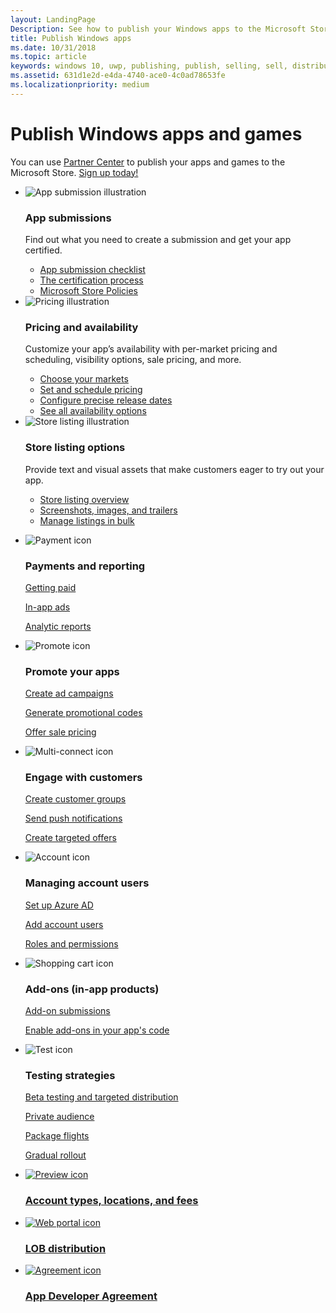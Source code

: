 ```yaml
---
layout: LandingPage
Description: See how to publish your Windows apps to the Microsoft Store.
title: Publish Windows apps
ms.date: 10/31/2018
ms.topic: article
keywords: windows 10, uwp, publishing, publish, selling, sell, distribute, distributing, store, dashboard
ms.assetid: 631d1e2d-e4da-4740-ace0-4c0ad78653fe
ms.localizationpriority: medium
---
```

# Publish Windows apps and games  
 
<p>You can use <a href="https://partner.microsoft.com/dashboard">Partner Center</a> to publish your apps and games to the Microsoft Store. <a href="https://developer.microsoft.com/store/register">Sign up today!</a></p>

<ul class="panelContent cardsK">
    <li>
        <div class="cardSize">
            <div class="cardPadding">
                <div class="card">
                    <div class="cardImageOuter">
                        <div class="cardImage bgdAccent1">
                            <img src="//docs.microsoft.com/media/illustrations/teams-fast-track.svg" alt="App submission illustration" data-linktype="external" class="x-hidden-focus">
                        </div>
                    </div>
                    <div class="cardText">
                        <h3>App submissions</h3>
                        <p>Find out what you need to create a submission and get your app certified.</p>
                        <ul>
                            <li><a href="app-submissions.md">App submission checklist</a></li>
                            <li><a href="the-app-certification-process.md">The certification process</a></li>                      
                            <li><a href="//docs.microsoft.com/legal/windows/agreements/store-policies">Microsoft Store Policies</a></li>   
                        </ul>
                    </div>
                </div>
            </div>
        </div>
    </li>
    <li>
        <div class="cardSize">
            <div class="cardPadding">
                <div class="card">
                    <div class="cardImageOuter">
                        <div class="cardImage bgdAccent1">
                            <img src="//docs.microsoft.com/media/illustrations/bcs-partner-advanced-management- billing-7.svg" alt="Pricing illustration" data-linktype="external" class="x-hidden-focus">
                        </div>
                    </div>
                    <div class="cardText">
                        <h3>Pricing and availability</h3>
                        <p>Customize your app’s availability with per-market pricing and scheduling, visibility options, sale pricing, and more.</p>
                        <ul>
                            <li><a href="define-pricing-and-market-selection.md">Choose your markets</a></li>
                            <li><a href="set-and-schedule-app-pricing.md">Set and schedule pricing </a></li>
                            <li><a href="configure-precise-release-scheduling.md">Configure precise release dates</a></li>
                            <li><a href="set-app-pricing-and-availability.md">See all availability options</a></li>
                        </ul>
                    </div>
                </div>
            </div>
        </div>
    </li>
    <li>
        <div class="cardSize">
            <div class="cardPadding">
                <div class="card">
                    <div class="cardImageOuter">
                        <div class="cardImage bgdAccent1">
                            <img src="https://docs.microsoft.com/media/illustrations/biztalk-get-started-scenarios.svg" alt="Store listing illustration" data-linktype="external" class="x-hidden-focus">
                        </div>
                    </div>
                    <div class="cardText">
                        <h3>Store listing options</h3>
                        <p>Provide text and visual assets that make customers eager to try out your app.</p>
                        <ul>
                            <li><a href="create-app-store-listings.md">Store listing overview</a></li>
                            <li><a href="app-screenshots-and-images.md">Screenshots, images, and trailers</a></li>
                              <li><a href="import-and-export-store-listings.md">Manage listings in bulk </a></li>
                        </ul>
                    </div>
                </div>
            </div>
        </div>
    </li>
</ul>
<ul class="panelContent cardsF">
    <li>
        <div class="cardSize">
            <div class="cardPadding">
                <div class="card">
                    <div class="cardImageOuter">
                        <div class="cardImage">
                            <img src="//docs.microsoft.com/media/common/i_billing.svg" alt="Payment icon"/>
                        </div>
                    </div>
                    <div class="cardText">
                        <h3>Payments and reporting</h3>                  
                        <p><a href="getting-paid-apps.md">Getting paid</a></p>
                        <p><a href="in-app-ads.md">In-app ads</a></p>
                        <p><a href="analytics.md">Analytic reports</a></p>                   
                    </div>
                </div>
            </div>
        </div>
    </li>
    <li>
        <div class="cardSize">
            <div class="cardPadding">
                <div class="card">
                    <div class="cardImageOuter">
                        <div class="cardImage">
                            <img src="//docs.microsoft.com/media/common/i_whats-new.svg" alt="Promote icon"/>
                        </div>
                    </div>
                    <div class="cardText">
                        <h3>Promote your apps</h3>   
                        <p><a href="create-an-ad-campaign-for-your-app.md">Create ad campaigns</a></p>
                        <p><a href="generate-promotional-codes.md">Generate promotional codes</a></p>
                        <p><a href="put-apps-and-add-ons-on-sale.md">Offer sale pricing</a></p>
                    </div>
                </div>
            </div>
        </div>
    </li>
    <li>
        <div class="cardSize">
            <div class="cardPadding">
                <div class="card">
                    <div class="cardImageOuter">
                        <div class="cardImage">
                            <img src="//docs.microsoft.com/media/common/i_multi-connect.svg" alt="Multi-connect icon"/>
                        </div>
                    </div>
                    <div class="cardText">
                        <h3>Engage with customers</h3>
                        <p><a href="create-customer-groups.md">Create customer groups</a></p>
                        <p><a href="send-push-notifications-to-your-apps-customers.md">Send push notifications</a></p>
                        <p><a href="use-targeted-offers-to-maximize-engagement-and-conversions.md">Create targeted offers</a></p>
                    </div>
                </div>
            </div>
        </div>
    </li>
</ul>
<ul class="panelContent cardsF">
    <li>
        <div class="cardSize">
            <div class="cardPadding">
                <div class="card">
                    <div class="cardImageOuter">
                        <div class="cardImage">
                            <img src="//docs.microsoft.com/media/common/i_configure-teams.svg" alt="Account icon"/>
                        </div>
                    </div>
                    <div class="cardText">
                        <h3>Managing account users</h3>                    
                        <p><a href="associate-azure-ad-with-dev-center.md">Set up Azure AD</a></p>
                        <p><a href="add-users-groups-and-azure-ad-applications.md">Add account users</a></p>
                        <p><a href="set-custom-permissions-for-account-users.md">Roles and permissions</a></p>                   
                    </div>
                </div>
            </div>
        </div>
    </li>
    <li>
        <div class="cardSize">
            <div class="cardPadding">
                <div class="card">
                    <div class="cardImageOuter">
                        <div class="cardImage">
                            <img src="//docs.microsoft.com/media/common/i_extend.svg" alt="Shopping cart icon"/>
                        </div>
                    </div>
                    <div class="cardText">
                        <h3>Add-ons (in-app products)</h3>      
                        <p><a href="add-on-submissions.md">Add-on submissions</a></p>
                        <p><a href="../monetize/in-app-purchases-and-trials.md">Enable add-ons in your app's code</a></p>
                    </div>
                </div>
            </div>
        </div>
    </li>
    <li>
        <div class="cardSize">
            <div class="cardPadding">
                <div class="card">
                    <div class="cardImageOuter">
                        <div class="cardImage">
                            <img src="//docs.microsoft.com/media/common/i_continuous-testing.svg" alt="Test icon"/>
                        </div>
                    </div>
                    <div class="cardText">
                        <h3>Testing strategies</h3>
                        <p><a href="beta-testing-and-targeted-distribution.md">Beta testing and targeted distribution</a></p>
                        <p><a href="choose-visibility-options.md#audience">Private audience</a></p>
                        <p><a href="package-flights.md">Package flights</a></p>
                        <p><a href="gradual-package-rollout.md">Gradual rollout</a></p>
                    </div>
                </div>
            </div>
        </div>
    </li>
</ul>
<ul class="cardsY panelContent featuredContent">
    <li>
        <a href="account-types-locations-and-fees.md">
            <div class="cardSize">
                <div class="cardPadding">
                    <div class="card">
                        <div class="cardImageOuter">
                            <div class="cardImage">
                                <img data-hoverimage="//docs.microsoft.com//media/common/i_preview.svg" src="//docs.microsoft.com//media/common/i_preview.svg" alt="Preview icon" />
                            </div>
                        </div>
                        <div class="cardText">
                            <h3>Account types, locations, and fees</h3>
                        </div>
                    </div>
                </div>
            </div>
        </a>
    </li>
    <li>
        <a href="distribute-lob-apps-to-enterprises.md">
            <div class="cardSize">
                <div class="cardPadding">
                    <div class="card">
                        <div class="cardImageOuter">
                            <div class="cardImage">
                                <img data-hoverimage="//docs.microsoft.com/media/common/i_portal.svg" src="//docs.microsoft.com/media/common/i_portal.svg" alt="Web portal icon" />
                            </div>
                        </div>
                        <div class="cardText">
                            <h3>LOB distribution</h3>
                        </div>
                    </div>
                </div>
            </div>
        </a>
    </li>
    <li>
        <a href="//docs.microsoft.com/legal/windows/agreements/app-developer-agreement">
            <div class="cardSize">
                <div class="cardPadding">
                    <div class="card">
                        <div class="cardImageOuter">
                            <div class="cardImage">
                                <img data-hoverimage="//docs.microsoft.com/media/common/i_learn-about.svg" src="//docs.microsoft.com//media/common/i_learn-about.svg" alt="Agreement icon" />
                            </div>
                        </div>
                        <div class="cardText">
                            <h3>App Developer Agreement</h3>
                        </div>
                    </div>
                </div>
            </div>
        </a>
    </li>
</ul>

